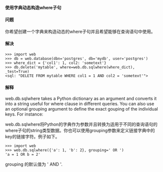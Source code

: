  

#### 使用字典动态构造where子句




#### 问题



你希望创建一个字典来构造动态的where子句并且希望能够在查询语句中使用。




#### 解决




```
>>> import web
>>> db = web.database(dbn='postgres', db='mydb', user='postgres')
>>> where_dict = {'col1': 1, col2: 'sometext'}
>>> db.delete('mytable', where=web.db.sqlwhere(where_dict), _test=True)
<sql: "DELETE FROM mytable WHERE col1 = 1 AND col2 = 'sometext'">

```



#### 解释



web.db.sqlwhere takes a Python dictionary as an argument and converts it into a string useful for where clause in different queries. You can also use an optional grouping argument to define the exact gouping of the individual keys. For instance:



web.db.sqlwhere将Python的字典作为参数并且转换为适用于不同的查询语句的where子句的string类型数据。你也可以使用grouping参数来定义链接字典中的key的链接字符。例子如下。




```
>>> import web
>>> web.db.sqlwhere({'a': 1, 'b': 2}, grouping=' OR ')
'a = 1 OR b = 2'

```


grouping 的默认值为 ' AND '.





 
 


